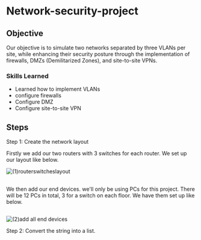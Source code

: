 # Network-security-project

## Objective

Our objective is to simulate two networks separated by three VLANs per site, while enhancing their security posture through the implementation of firewalls, DMZs (Demilitarized Zones), and site-to-site VPNs. 

### Skills Learned

- Learned how to implement VLANs
- configure firewalls
- Configure DMZ
- Configure site-to-site VPN

## Steps

Step 1:
Create the network layout

Firstly we add our two routers with 3 switches for each router. We set up our layout like below.
 
![(1)routerswitcheslayout](https://github.com/user-attachments/assets/855dfab8-c967-434a-8cbb-6ae8581f033b)

##

We then add our end devices. we'll only be using PCs for this project. There will be 12 PCs in total, 3 for a switch on each floor. We have them set up like below.



##

![(2)add all end devices](https://github.com/user-attachments/assets/903018d6-f562-4940-aa8b-fd33d258e3cf)


Step 2:
Convert the string into a list.
